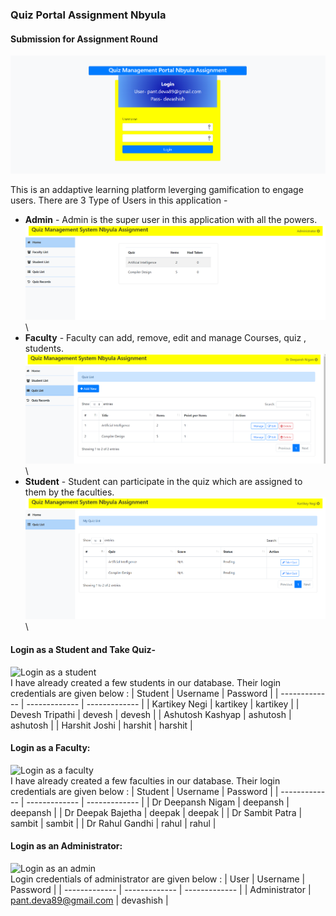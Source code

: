 ### Quiz Portal Assignment Nbyula
#### Submission for Assignment Round
![Submission for Assignment Round](https://raw.githubusercontent.com/devashishpant89/images/main/login.PNG)

This is an addaptive learning platform leverging gamification to engage users.
There are 3 Type of Users in this application -
- **Admin** - Admin is the super user in this application with all the powers.
![Admin Home Screen](https://raw.githubusercontent.com/devashishpant89/images/main/admin.PNG) \
- **Faculty** - Faculty can add, remove, edit and manage Courses, quiz , students.
![Faculty Home Screen](https://raw.githubusercontent.com/devashishpant89/images/main/faculty.PNG) \
- **Student** - Student can participate in the quiz which are assigned to them by the faculties.
![Student Home Screen](https://raw.githubusercontent.com/devashishpant89/images/main/student.PNG) \
#### Login as a Student and Take Quiz-
![Login as a student](https://raw.githubusercontent.com/devashishpant89/images/main/gif1.1.gif) \
I have already created a few students in our database. Their login credentials are given below :
| Student  | Username | Password |
| ------------- | ------------- | ------------- |
| Kartikey Negi  | kartikey  | kartikey  |
| Devesh Tripathi  | devesh  | devesh  |
| Ashutosh Kashyap  | ashutosh  | ashutosh  |
| Harshit Joshi  | harshit  | harshit  |
#### Login as a Faculty:
![Login as a faculty](https://raw.githubusercontent.com/devashishpant89/images/main/gif2.gif)\
I have already created a few faculties in our database. Their login credentials are given below :
| Student  | Username | Password |
| ------------- | ------------- | ------------- |
| Dr Deepansh Nigam  | deepansh  | deepansh  |
| Dr Deepak Bajetha  | deepak  | deepak  |
| Dr Sambit Patra  | sambit  | sambit  |
| Dr Rahul Gandhi  | rahul  | rahul  |
#### Login as an Administrator:
![Login as an admin](https://raw.githubusercontent.com/devashishpant89/images/main/gif3.gif) \
Login credentials of administrator are given below :
| User  | Username | Password |
| ------------- | ------------- | ------------- |
| Administrator  | pant.deva89@gmail.com  | devashish  |





